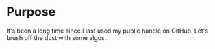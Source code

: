 # Purpose
It's been a long time since I last used my public handle on GitHub. Let's brush off the dust with some algos..